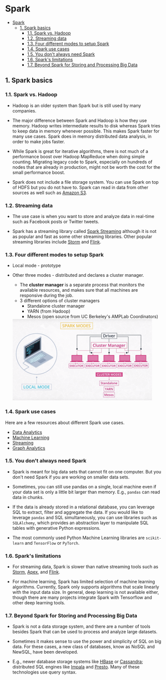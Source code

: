 # Spark

- [Spark](#spark)
  - [1. Spark basics](#1-spark-basics)
    - [1.1. Spark vs. Hadoop](#11-spark-vs-hadoop)
    - [1.2. Streaming data](#12-streaming-data)
    - [1.3. Four different modes to setup Spark](#13-four-different-modes-to-setup-spark)
    - [1.4. Spark use cases](#14-spark-use-cases)
    - [1.5. You don't always need Spark](#15-you-dont-always-need-spark)
    - [1.6. Spark's limitations](#16-sparks-limitations)
    - [1.7. Beyond Spark for Storing and Processing Big Data](#17-beyond-spark-for-storing-and-processing-big-data)

## 1. Spark basics

### 1.1. Spark vs. Hadoop

- Hadoop is an older system than Spark but is still used by many companies.

- The major difference between Spark and Hadoop is how they use memory. Hadoop writes intermediate results to disk whereas Spark tries to keep data in memory whenever possible. This makes Spark faster for many use cases. Spark does in memory distributed data analysis, in order to make jobs faster.

- While Spark is great for iterative algorithms, there is not much of a performance boost over Hadoop MapReduce when doing simple counting. Migrating legacy code to Spark, especially on hundreds of nodes that are already in production, might not be worth the cost for the small performance boost.

- Spark does not include a file storage system. You can use Spark on top of HDFS but you do not have to. Spark can read in data from other sources as well such as [Amazon S3](https://aws.amazon.com/s3/).

### 1.2. Streaming data

- The use case is when you want to store and analyze data in real-time such as Facebook posts or Twitter tweets.

- Spark has a streaming library called [Spark Streaming](https://spark.apache.org/docs/latest/streaming-programming-guide.html) although it is not as popular and fast as some other streaming libraries. Other popular streaming libraries include [Storm](http://storm.apache.org/) and [Flink](https://flink.apache.org/).

### 1.3. Four different modes to setup Spark

- Local mode - prototype
- Other three modes - distributed and declares a cluster manager.
    - The **cluster manager** is a separate process that monitors the available resources, and makes sure that all machines are responsive during the job.
    - 3 different options of cluster managers
        - Standalone cluster manager
        - YARN (from Hadoop)
        - Mesos (open source from UC Berkeley's AMPLab Coordinators)

    <img src="resources/spark_modes.png" width=450>

### 1.4. Spark use cases

Here are a few resources about different Spark use cases.

- [Data Analytics](http://spark.apache.org/sql/)
- [Machine Learning](http://spark.apache.org/mllib/)
- [Streaming](http://spark.apache.org/streaming/)
- [Graph Analytics](http://spark.apache.org/graphx/)

### 1.5. You don't always need Spark

- Spark is meant for big data sets that cannot fit on one computer. But you don't need Spark if you are working on smaller data sets.

- Sometimes, you can still use pandas on a single, local machine even if your data set is only a little bit larger than memory. E.g., `pandas` can read data in chunks.

- If the data is already stored in a relational database, you can leverage SQL to extract, filter and aggregate the data. If you would like to leverage `pandas` and SQL simultaneously, you can use libraries such as `SQLAlchemy`, which provides an abstraction layer to manipulate SQL tables with generative Python expressions.

- The most commonly used Python Machine Learning libraries are `scikit-learn` and `TensorFlow` or `PyTorch`.

### 1.6. Spark's limitations

- For streaming data, Spark is slower than native streaming tools such as [Storm](http://storm.apache.org/), [Apex](https://apex.apache.org/), and [Flink](https://flink.apache.org/).

- For machine learning, Spark has limited selection of machine learning algorithms. Currently, Spark only supports algorithms that scale linearly with the input data size. In general, deep learning is not available either, though there are many projects integrate Spark with Tensorflow and other deep learning tools.

### 1.7. Beyond Spark for Storing and Processing Big Data

- Spark is not a data storage system, and there are a number of tools besides Spark that can be used to process and analyze large datasets.

- Sometimes it makes sense to use the power and simplicity of SQL on big data. For these cases, a new class of databases, know as NoSQL and NewSQL, have been developed.

- E.g., newer database storage systems like [HBase](https://hbase.apache.org/) or [Cassandra](http://cassandra.apache.org/); distributed SQL engines like [Impala](https://impala.apache.org/) and [Presto](https://prestodb.io/). Many of these technologies use query syntax.

